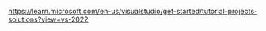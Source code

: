 

https://learn.microsoft.com/en-us/visualstudio/get-started/tutorial-projects-solutions?view=vs-2022
